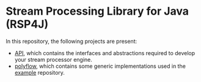 # Stream Processing Library for Java (RSP4J)


In this repository, the following projects are present:

* [API](./api/Readme.md), which contains the interfaces and abstractions required to develop your stream processor engine.
* [polyflow](./polyflow/README.md), which contains some generic implementations used in the [example](https://github.com/riccardotommasini/polyflow-examples/) repository.



